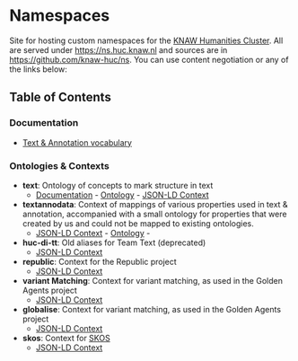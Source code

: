 # Namespaces

Site for hosting custom namespaces for the [KNAW Humanities Cluster](https://huc.knaw.nl).
All are served under <https://ns.huc.knaw.nl> and sources are in <https://github.com/knaw-huc/ns>. You can use content negotiation or any of the links below:

## Table of Contents

### Documentation

* [Text & Annotation vocabulary](text_intro.md)

### Ontologies & Contexts

* **text**: Ontology of concepts to mark structure in text
    * [Documentation](text.md) - [Ontology](text.json) - [JSON-LD Context](text.jsonld) 
* **textannodata**: Context of mappings of various properties used in text & annotation, accompanied with a small ontology for properties that were created by us and could not be mapped to existing ontologies.
    * [JSON-LD Context](textannodata.jsonld) - [Ontology](textannodata.json) -  
* **huc-di-tt**: Old aliases for Team Text (deprecated)
    * [JSON-LD Context](huc-di-tt.jsonld)
* **republic**: Context for the Republic project
    * [JSON-LD Context](republic.jsonld)
* **variant Matching**: Context for variant matching, as used in the Golden Agents project
    * [JSON-LD Context](variant-matching.jsonld)
* **globalise**: Context for variant matching, as used in the Golden Agents project
    * [JSON-LD Context](globalise.jsonld)
* **skos**: Context for [SKOS](https://www.w3.org/TR/skos-reference/)
    * [JSON-LD Context](skos.jsonld)
